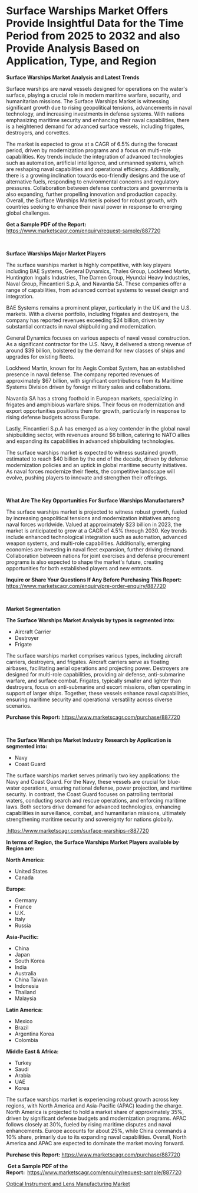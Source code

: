 <p><h1>Surface Warships Market Offers Provide Insightful Data for the Time Period from 2025 to 2032 and also Provide Analysis Based on Application, Type, and Region</h1></p><p><strong>Surface Warships Market Analysis and Latest Trends</strong></p>
<p><p>Surface warships are naval vessels designed for operations on the water's surface, playing a crucial role in modern maritime warfare, security, and humanitarian missions. The Surface Warships Market is witnessing significant growth due to rising geopolitical tensions, advancements in naval technology, and increasing investments in defense systems. With nations emphasizing maritime security and enhancing their naval capabilities, there is a heightened demand for advanced surface vessels, including frigates, destroyers, and corvettes.</p><p>The market is expected to grow at a CAGR of 6.5% during the forecast period, driven by modernization programs and a focus on multi-role capabilities. Key trends include the integration of advanced technologies such as automation, artificial intelligence, and unmanned systems, which are reshaping naval capabilities and operational efficiency. Additionally, there is a growing inclination towards eco-friendly designs and the use of alternative fuels, responding to environmental concerns and regulatory pressures. Collaboration between defense contractors and governments is also expanding, further propelling innovation and production capacity. Overall, the Surface Warships Market is poised for robust growth, with countries seeking to enhance their naval power in response to emerging global challenges.</p></p>
<p><strong>Get a Sample PDF of the Report:&nbsp;</strong> <a href="https://www.marketscagr.com/enquiry/request-sample/887720?utm_campaign=1868&utm_medium=2&utm_source=Github&utm_content=ia&utm_term=18022025&utm_id=surface-warships">https://www.marketscagr.com/enquiry/request-sample/887720</a></p>
<p>&nbsp;</p>
<p><strong>Surface Warships Major Market Players</strong></p>
<p><p>The surface warships market is highly competitive, with key players including BAE Systems, General Dynamics, Thales Group, Lockheed Martin, Huntington Ingalls Industries, The Damen Group, Hyundai Heavy Industries, Naval Group, Fincantieri S.p.A, and Navantia SA. These companies offer a range of capabilities, from advanced combat systems to vessel design and integration.</p><p>BAE Systems remains a prominent player, particularly in the UK and the U.S. markets. With a diverse portfolio, including frigates and destroyers, the company has reported revenues exceeding $24 billion, driven by substantial contracts in naval shipbuilding and modernization.</p><p>General Dynamics focuses on various aspects of naval vessel construction. As a significant contractor for the U.S. Navy, it delivered a strong revenue of around $39 billion, bolstered by the demand for new classes of ships and upgrades for existing fleets.</p><p>Lockheed Martin, known for its Aegis Combat System, has an established presence in naval defense. The company reported revenues of approximately $67 billion, with significant contributions from its Maritime Systems Division driven by foreign military sales and collaborations.</p><p>Navantia SA has a strong foothold in European markets, specializing in frigates and amphibious warfare ships. Their focus on modernization and export opportunities positions them for growth, particularly in response to rising defense budgets across Europe.</p><p>Lastly, Fincantieri S.p.A has emerged as a key contender in the global naval shipbuilding sector, with revenues around $6 billion, catering to NATO allies and expanding its capabilities in advanced shipbuilding technologies.</p><p>The surface warships market is expected to witness sustained growth, estimated to reach $40 billion by the end of the decade, driven by defense modernization policies and an uptick in global maritime security initiatives. As naval forces modernize their fleets, the competitive landscape will evolve, pushing players to innovate and strengthen their offerings.</p></p>
<p>&nbsp;</p>
<p><strong>What Are The Key Opportunities For Surface Warships Manufacturers?</strong></p>
<p><p>The surface warships market is projected to witness robust growth, fueled by increasing geopolitical tensions and modernization initiatives among naval forces worldwide. Valued at approximately $23 billion in 2023, the market is anticipated to grow at a CAGR of 4.5% through 2030. Key trends include enhanced technological integration such as automation, advanced weapon systems, and multi-role capabilities. Additionally, emerging economies are investing in naval fleet expansion, further driving demand. Collaboration between nations for joint exercises and defense procurement programs is also expected to shape the market's future, creating opportunities for both established players and new entrants.</p></p>
<p><strong>Inquire or Share Your Questions If Any Before Purchasing This Report:</strong> <a href="https://www.marketscagr.com/enquiry/pre-order-enquiry/887720?utm_campaign=1868&utm_medium=2&utm_source=Github&utm_content=ia&utm_term=18022025&utm_id=surface-warships">https://www.marketscagr.com/enquiry/pre-order-enquiry/887720</a></p>
<p>&nbsp;</p>
<p><strong>Market Segmentation</strong></p>
<p><strong>The Surface Warships Market Analysis by types is segmented into:</strong></p>
<p><ul><li>Aircraft Carrier</li><li>Destroyer</li><li>Frigate</li></ul></p>
<p><p>The surface warships market comprises various types, including aircraft carriers, destroyers, and frigates. Aircraft carriers serve as floating airbases, facilitating aerial operations and projecting power. Destroyers are designed for multi-role capabilities, providing air defense, anti-submarine warfare, and surface combat. Frigates, typically smaller and lighter than destroyers, focus on anti-submarine and escort missions, often operating in support of larger ships. Together, these vessels enhance naval capabilities, ensuring maritime security and operational versatility across diverse scenarios.</p></p>
<p><strong>Purchase this Report:&nbsp;</strong><a href="https://www.marketscagr.com/purchase/887720?utm_campaign=1868&utm_medium=2&utm_source=Github&utm_content=ia&utm_term=18022025&utm_id=surface-warships">https://www.marketscagr.com/purchase/887720</a></p>
<p>&nbsp;</p>
<p><strong>The Surface Warships Market Industry Research by Application is segmented into:</strong></p>
<p><ul><li>Navy</li><li>Coast Guard</li></ul></p>
<p><p>The surface warships market serves primarily two key applications: the Navy and Coast Guard. For the Navy, these vessels are crucial for blue-water operations, ensuring national defense, power projection, and maritime security. In contrast, the Coast Guard focuses on patrolling territorial waters, conducting search and rescue operations, and enforcing maritime laws. Both sectors drive demand for advanced technologies, enhancing capabilities in surveillance, combat, and humanitarian missions, ultimately strengthening maritime security and sovereignty for nations globally.</p></p>
<p><a href="https://www.marketscagr.com/surface-warships-r887720?utm_campaign=1868&utm_medium=2&utm_source=Github&utm_content=ia&utm_term=18022025&utm_id=surface-warships">&nbsp;https://www.marketscagr.com/surface-warships-r887720</a></p>
<p><strong>In terms of Region, the Surface Warships Market Players available by Region are:</strong></p>
<p>
    <p> <strong> North America: </strong>
        <ul>
            <li>United States</li>
            <li>Canada</li>
        </ul>
        </p> 
    <p> <strong> Europe: </strong>
        <ul>
            <li>Germany</li>
            <li>France</li>
            <li>U.K.</li>
            <li>Italy</li>
            <li>Russia</li>
        </ul>
        </p> 
    <p> <strong> Asia-Pacific: </strong>
        <ul>
            <li>China</li>
            <li>Japan</li>
            <li>South Korea</li>
            <li>India</li>
            <li>Australia</li>
            <li>China Taiwan</li>
            <li>Indonesia</li>
            <li>Thailand</li>
            <li>Malaysia</li>
        </ul>
        </p> 
    <p> <strong> Latin America: </strong>
        <ul>
            <li>Mexico</li>
            <li>Brazil</li>
            <li>Argentina Korea</li>
            <li>Colombia</li>
        </ul>
        </p> 
    <p> <strong> Middle East & Africa: </strong>
        <ul>
            <li>Turkey</li>
            <li>Saudi</li>
            <li>Arabia</li>
            <li>UAE</li>
            <li>Korea</li>
        </ul>
    </p>
    </p>
<p><p>The surface warships market is experiencing robust growth across key regions, with North America and Asia-Pacific (APAC) leading the charge. North America is projected to hold a market share of approximately 35%, driven by significant defense budgets and modernization programs. APAC follows closely at 30%, fueled by rising maritime disputes and naval enhancements. Europe accounts for about 25%, while China commands a 10% share, primarily due to its expanding naval capabilities. Overall, North America and APAC are expected to dominate the market moving forward.</p></p>
<p><strong>Purchase this Report: </strong><a href="https://www.marketscagr.com/purchase/887720?utm_campaign=1868&utm_medium=2&utm_source=Github&utm_content=ia&utm_term=18022025&utm_id=surface-warships">https://www.marketscagr.com/purchase/887720</a></p>
<p>&nbsp;<strong>Get a Sample PDF of the Report:&nbsp;&nbsp;</strong><a href="https://www.marketscagr.com/enquiry/request-sample/887720?utm_campaign=1868&utm_medium=2&utm_source=Github&utm_content=ia&utm_term=18022025&utm_id=surface-warships">https://www.marketscagr.com/enquiry/request-sample/887720</a></p>
<p><strong></strong></p>
<p><p><a href="https://github.com/Krish2023na/Market-Research-Report-List-7/blob/main/optical-instrument-and-lens-manufacturing-market.md?utm_campaign=1868&utm_medium=2&utm_source=Github&utm_content=ia&utm_term=18022025&utm_id=surface-warships">Optical Instrument and Lens Manufacturing Market</a></p></p>